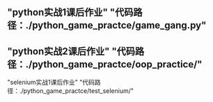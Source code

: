 "python实战1课后作业"
"代码路径：./python_game_practce/game_gang.py"
----------------------------------------------
"python实战2课后作业"
"代码路径：./python_game_practce/oop_practice/"
----------------------------------------------
"selenium实战1课后作业"
"代码路径：./python_game_practce/test_selenium/"